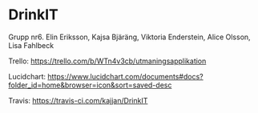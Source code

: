 # DrinkIT
Grupp nr6. Elin Eriksson, Kajsa Bjäräng, Viktoria Enderstein, Alice Olsson, Lisa Fahlbeck

Trello: https://trello.com/b/WTn4v3cb/utmaningsapplikation

Lucidchart: https://www.lucidchart.com/documents#docs?folder_id=home&browser=icon&sort=saved-desc

Travis: https://travis-ci.com/kajjan/DrinkIT
